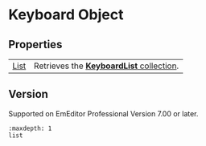 # Keyboard Object

## Properties

|     |     |
| --- | --- |
| [List](list) | Retrieves the [**KeyboardList** collection](../keyboard_list/index). |

## Version

Supported on EmEditor Professional Version 7.00 or later.


```{toctree}
:maxdepth: 1
list
```
